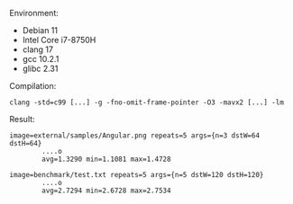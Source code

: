 Environment:

 - Debian 11
 - Intel Core i7-8750H
 - clang 17
 - gcc 10.2.1
 - glibc 2.31

Compilation:

`clang -std=c99 [...] -g -fno-omit-frame-pointer -O3 -mavx2 [...] -lm`

Result:

```
image=external/samples/Angular.png repeats=5 args={n=3 dstW=64 dstH=64}
        ....o
        avg=1.3290 min=1.1081 max=1.4728

image=benchmark/test.txt repeats=5 args={n=5 dstW=120 dstH=120}
        ....o
        avg=2.7294 min=2.6728 max=2.7534
```
